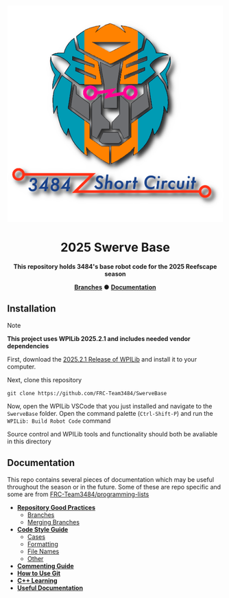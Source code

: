 <div align="center">

  ![2025 Swerve Base Robot Code Logo](repo/images/logo_smaller.png)

  <h1>2025 Swerve Base</h1>

  **This repository holds 3484's base robot code for the 2025 Reefscape season**

  **[Branches](https://github.com/FRC-Team3484/X25_RobotCode/branches)** ● **[Documentation](#documentation)**

</div>

## Installation
> [!NOTE]
> **This project uses WPILib 2025.2.1 and includes needed vendor dependencies**

First, download the [2025.2.1 Release of WPILib](https://github.com/wpilibsuite/allwpilib/releases/tag/v2025.2.1) and install it to your computer.

Next, clone this repository
```
git clone https://github.com/FRC-Team3484/SwerveBase
```
Now, open the WPILib VSCode that you just installed and navigate to the `SwerveBase` folder. Open the command palette (`Ctrl-Shift-P`) and run the `WPILib: Build Robot Code` command

Source control and WPILib tools and functionality should both be avaliable in this directory

## Documentation
This repo contains several pieces of documentation which may be useful throughout the season or in the future. Some of these are repo specific and some are from [FRC-Team3484/programming-lists](https://github.com/FRC-Team3484/programming-lists)

- **[Repository Good Practices](docs/Repository_Good_Practices.md)**
  - [Branches](docs/Repository_Good_Practices.md#branches)
  - [Merging Branches](docs/Repository_Good_Practices.md#merging-branches)
- **[Code Style Guide](docs/Code_Style_Guide.md)**
  - [Cases](docs/Code_Style_Guide.md#cases)
  - [Formatting](docs/Code_Style_Guide.md#formatting)
  - [File Names](docs/Code_Style_Guide.md#file-names)
  - [Other](docs/Code_Style_Guide.md#other)
- **[Commenting Guide](docs/Commenting_Guide.md)**
- **[How to Use Git](docs/How_to_Use_Git.md)**
- **[C++ Learning](docs/C++_Learning.md)**
- **[Useful Documentation](docs/Useful_Documentation.md)**